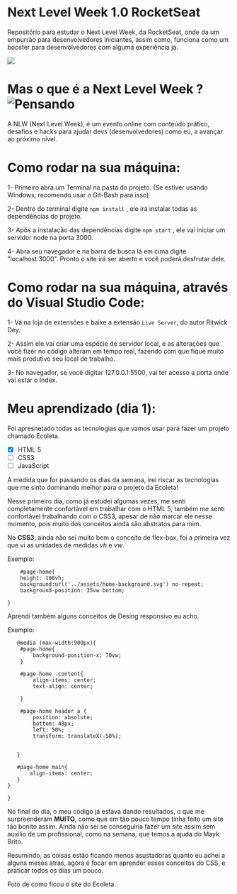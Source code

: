 # Next Level Week 1.0 RocketSeat
 Repositório para estudar o Next Level Week, da RocketSeat, onde da um empurrão para desenvolvedores iniciantes, assim como, funciona como um booster para desenvolvedores com alguma experiência já. 



![](https://blog.rocketseat.com.br/content/images/2020/06/ecoleta.png)



# Mas o que é a Next Level Week ? ![Pensando](https://pngimage.net/wp-content/uploads/2018/06/think-emoji-png-6.png)

A NLW (Next Level Week), é um evento online com conteúdo prático, desafios e hacks para ajudar devs (desenvolvedores) como eu, a avançar ao próximo nível.




# Como rodar na sua máquina:

1- Primeiro abra um Terminal na pasta do projeto. (Se estiver usando Windows, recomendo usar o Git-Bash para isso)

2- Dentro do terminal digite ```npm install``` , ele irá instalar todas as dependências do projeto.

3- Após a instalação das dependências digite ```npm start``` , ele vai iniciar um servidor node na porta 3000.

4- Abra seu navegador e na barra de busca lá em cima digite "localhost:3000". Pronto o site irá ser aberto e você poderá desfrutar dele.

# Como rodar na sua máquina, através do Visual Studio Code:

1- Vá na loja de extensões e baixe a extensão ```Live Server```, do autor Ritwick Dey.

2- Assim ele vai criar uma espécie de servidor local, e as alterações que você fizer no código alteram em tempo real, fazendo com que fique muito mais produtivo seu local de trabalho.

3- No navegador, se você digitar 127.0.0.1:5500, vai ter acesso a porta onde vai estar o Index.


# Meu aprendizado (dia 1):

Foi apresnetado todas as tecnologias que vamos usar para fazer um projeto chamado Ecoleta. 

- [x] HTML 5
- [ ] CSS3
- [ ] JavaScript 

A medida que for passando os dias da semana, irei riscar as tecnologias que me sinto dominando melhor para o projeto da Ecoleta!

Nesse primeiro dia, como já estudei algumas vezes, me senti completamente confortável em trabalhar com o HTML 5, também me senti confortável trabalhando com o CSS3, apesar de não marcar ele nesse momento, pois muito dos conceitos ainda são abstratos para mim.


No **CSS3**, ainda não sei muito bem o conceito de flex-box, foi a primeira vez que vi as unidades de medidas *vh* e *vw*.

Exemplo:
```
    #page-home{
    height: 100vh;
    background:url('../assets/home-background.svg') no-repeat;
    background-position: 35vw bottom;

}
```

Aprendi também alguns conceitos de Desing responsivo eu acho. 

Exemplo:

```
   @media (max-width:900px){
    #page-home{
        background-position-x: 70vw;
    }

    #page-home .content{
        align-items: center;
        text-align: center;

    }

    #page-home header a {
        position: absolute;
        bottom: 48px;
        left: 50%;
        transform: translateX(-50%);

 
   }
   
   #page-home main{
       align-items: center;
   }
}

}
```

No final do dia, o meu código já estava dando resultados, o que me surpreenderam **MUITO**, como que em tão pouco tempo tinha feito um site tão bonito assim. Ainda não sei se conseguiria fazer um site assim sem auxilio de um profissional, como na semana, que temos a ajuda do Mayk Brito.

Resumindo, as coisas estão ficando menos asustadoras quanto eu achei a alguns meses atras, agora é focar em aprender esses conceitos do CSS, e praticar todos os dias um pouco. 

Foto de como ficou o site do Ecoleta. 





